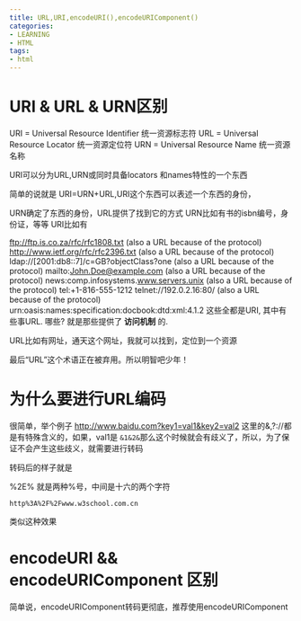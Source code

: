 ```yaml
---
title: URL,URI,encodeURI(),encodeURIComponent()
categories: 
- LEARNING
- HTML
tags:
- html
---
```




# URI & URL & URN区别


URI = Universal Resource Identifier 统一资源标志符
URL = Universal Resource Locator 统一资源定位符
URN = Universal Resource Name 统一资源名称



URI可以分为URL,URN或同时具备locators 和names特性的一个东西

简单的说就是 URI=URN+URL,URI这个东西可以表述一个东西的身份，

URN确定了东西的身份，URL提供了找到它的方式
URN比如有书的isbn编号，身份证，等等
URI比如有


ftp://ftp.is.co.za/rfc/rfc1808.txt (also a URL because of the protocol)
http://www.ietf.org/rfc/rfc2396.txt (also a URL because of the protocol)
ldap://[2001:db8::7]/c=GB?objectClass?one (also a URL because of the protocol)
mailto:John.Doe@example.com (also a URL because of the protocol)
news:comp.infosystems.www.servers.unix (also a URL because of the protocol)
tel:+1-816-555-1212
telnet://192.0.2.16:80/ (also a URL because of the protocol)
urn:oasis:names:specification:docbook:dtd:xml:4.1.2
这些全都是URI, 其中有些事URL. 哪些? 就是那些提供了 **访问机制** 的.


URL比如有网址，通天这个网址，我就可以找到，定位到一个资源


最后“URL”这个术语正在被弃用。所以明智吧少年！



# 为什么要进行URL编码
很简单，举个例子
http://www.baidu.com?key1=val1&key2=val2
这里的&,?://都是有特殊含义的，如果，val1是 `&1&2&`那么这个时候就会有歧义了，所以，为了保证不会产生这些歧义，就需要进行转码

转码后的样子就是

%2E%
就是两种%号，中间是十六的两个字符

```
http%3A%2F%2Fwww.w3school.com.cn
```
类似这种效果



# encodeURI && encodeURIComponent 区别
简单说，encodeURIComponent转码更彻底，推荐使用encodeURIComponent









